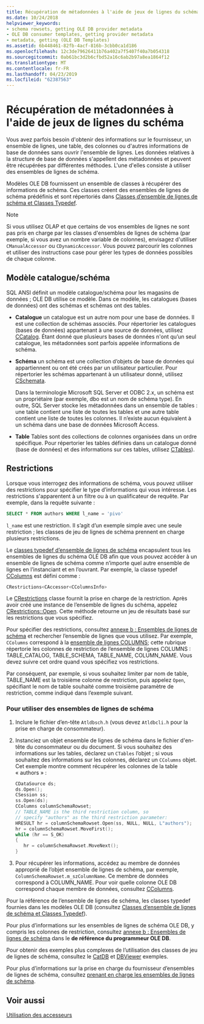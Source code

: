 ```yaml
---
title: Récupération de métadonnées à l'aide de jeux de lignes du schéma
ms.date: 10/24/2018
helpviewer_keywords:
- schema rowsets, getting OLE DB provider metadata
- OLE DB consumer templates, getting provider metadata
- metadata, getting (OLE DB Templates)
ms.assetid: 6b448461-82fb-4acf-816b-3cbb0ca1d186
ms.openlocfilehash: 12c3de79626411b76a402a7f5407f40a7b054318
ms.sourcegitcommit: 0ab61bc3d2b6cfbd52a16c6ab2b97a8ea1864f12
ms.translationtype: MT
ms.contentlocale: fr-FR
ms.lasthandoff: 04/23/2019
ms.locfileid: "62387563"
---
```

# <a name="obtaining-metadata-with-schema-rowsets"></a>Récupération de métadonnées à l'aide de jeux de lignes du schéma

Vous avez parfois besoin d'obtenir des informations sur le fournisseur, un ensemble de lignes, une table, des colonnes ou d'autres informations de base de données sans ouvrir l'ensemble de lignes. Les données relatives à la structure de base de données s'appellent des métadonnées et peuvent être récupérées par différentes méthodes. L'une d'elles consiste à utiliser des ensembles de lignes de schéma.

Modèles OLE DB fournissent un ensemble de classes à récupérer des informations de schéma. Ces classes créent des ensembles de lignes de schéma prédéfinis et sont répertoriés dans [Classes d’ensemble de lignes de schéma et Classes Typedef](../../data/oledb/schema-rowset-classes-and-typedef-classes.md).

> [!NOTE]
> Si vous utilisez OLAP et que certains de vos ensembles de lignes ne sont pas pris en charge par les classes d'ensembles de lignes de schéma (par exemple, si vous avez un nombre variable de colonnes), envisagez d'utiliser `CManualAccessor` ou `CDynamicAccessor`. Vous pouvez parcourir les colonnes et utiliser des instructions case pour gérer les types de données possibles de chaque colonne.

## <a name="catalogschema-model"></a>Modèle catalogue/schéma

SQL ANSI définit un modèle catalogue/schéma pour les magasins de données ; OLE DB utilise ce modèle. Dans ce modèle, les catalogues (bases de données) ont des schémas et schémas ont des tables.

- **Catalogue** un catalogue est un autre nom pour une base de données. Il est une collection de schémas associés. Pour répertorier les catalogues (bases de données) appartenant à une source de données, utilisez [CCatalog](../../data/oledb/ccatalogs-ccataloginfo.md). Étant donné que plusieurs bases de données n'ont qu’un seul catalogue, les métadonnées sont parfois appelée informations de schéma.

- **Schéma** un schéma est une collection d’objets de base de données qui appartiennent ou ont été créés par un utilisateur particulier. Pour répertorier les schémas appartenant à un utilisateur donné, utilisez [CSchemata](../../data/oledb/cschemata-cschematainfo.md).

   Dans la terminologie Microsoft SQL Server et ODBC 2.x, un schéma est un propriétaire (par exemple, dbo est un nom de schéma type). En outre, SQL Server stocke les métadonnées dans un ensemble de tables : une table contient une liste de toutes les tables et une autre table contient une liste de toutes les colonnes. Il n’existe aucun équivalent à un schéma dans une base de données Microsoft Access.

- **Table** Tables sont des collections de colonnes organisées dans un ordre spécifique. Pour répertorier les tables définies dans un catalogue donné (base de données) et des informations sur ces tables, utilisez [CTables](../../data/oledb/ctables-ctableinfo.md)).

## <a name="restrictions"></a>Restrictions

Lorsque vous interrogez des informations de schéma, vous pouvez utiliser des restrictions pour spécifier le type d’informations qui vous intéresse. Les restrictions s'apparentent à un filtre ou à un qualificateur de requête. Par exemple, dans la requête suivante :

```sql
SELECT * FROM authors WHERE l_name = 'pivo'
```

`l_name` est une restriction. Il s’agit d’un exemple simple avec une seule restriction ; les classes de jeu de lignes de schéma prennent en charge plusieurs restrictions.

Le [classes typedef d’ensemble de lignes de schéma](../../data/oledb/schema-rowset-classes-and-typedef-classes.md) encapsulent tous les ensembles de lignes du schéma OLE DB afin que vous pouvez accéder à un ensemble de lignes de schéma comme n’importe quel autre ensemble de lignes en l’instanciant et en l’ouvrant. Par exemple, la classe typedef [CColumns](../../data/oledb/ccolumns-ccolumnsinfo.md) est défini comme :

```cpp
CRestrictions<CAccessor<CColumnsInfo>
```

Le [CRestrictions](../../data/oledb/crestrictions-class.md) classe fournit la prise en charge de la restriction. Après avoir créé une instance de l’ensemble de lignes du schéma, appelez [CRestrictions::Open](../../data/oledb/crestrictions-open.md). Cette méthode retourne un jeu de résultats basé sur les restrictions que vous spécifiez.

Pour spécifier des restrictions, consultez [annexe b : Ensembles de lignes de schéma](/previous-versions/windows/desktop/ms712921(v=vs.85)) et rechercher l’ensemble de lignes que vous utilisez. Par exemple, `CColumns` correspond à la [ensemble de lignes COLUMNS](/previous-versions/windows/desktop/ms723052(v=vs.85)); cette rubrique répertorie les colonnes de restriction de l’ensemble de lignes COLUMNS : TABLE_CATALOG, TABLE_SCHEMA, TABLE_NAME, COLUMN_NAME. Vous devez suivre cet ordre quand vous spécifiez vos restrictions.

Par conséquent, par exemple, si vous souhaitez limiter par nom de table, TABLE_NAME est la troisième colonne de restriction, puis appelez `Open`, spécifiant le nom de table souhaité comme troisième paramètre de restriction, comme indiqué dans l’exemple suivant.

### <a name="to-use-schema-rowsets"></a>Pour utiliser des ensembles de lignes de schéma

1. Inclure le fichier d’en-tête `Atldbsch.h` (vous devez `Atldbcli.h` pour la prise en charge de consommateur).

1. Instanciez un objet ensemble de lignes de schéma dans le fichier d'en-tête du consommateur ou du document. Si vous souhaitez des informations sur les tables, déclarez un `CTables` l’objet ; si vous souhaitez des informations sur les colonnes, déclarez un `CColumns` objet. Cet exemple montre comment récupérer les colonnes de la table « authors » :

    ```cpp
    CDataSource ds;
    ds.Open();
    CSession ss;
    ss.Open(ds);
    CColumns columnSchemaRowset;
    // TABLE_NAME is the third restriction column, so
    // specify "authors" as the third restriction parameter:
    HRESULT hr = columnSchemaRowset.Open(ss, NULL, NULL, L"authors");
    hr = columnSchemaRowset.MoveFirst();
    while (hr == S_OK)
    {
       hr = columnSchemaRowset.MoveNext();
    }
    ```

1. Pour récupérer les informations, accédez au membre de données approprié de l’objet ensemble de lignes de schéma, par exemple, `ColumnSchemaRowset.m_szColumnName`. Ce membre de données correspond à COLUMN_NAME. Pour voir quelle colonne OLE DB correspond chaque membre de données, consultez [CColumns](../../data/oledb/ccolumns-ccolumnsinfo.md).

Pour la référence de l’ensemble de lignes de schéma, les classes typedef fournies dans les modèles OLE DB (consultez [Classes d’ensemble de lignes de schéma et Classes Typedef](../../data/oledb/schema-rowset-classes-and-typedef-classes.md)).

Pour plus d’informations sur les ensembles de lignes de schéma OLE DB, y compris les colonnes de restriction, consultez [annexe b : Ensembles de lignes de schéma](/previous-versions/windows/desktop/ms712921(v=vs.85)) dans le **de référence du programmeur OLE DB**.

Pour obtenir des exemples plus complexes de l’utilisation des classes de jeu de lignes de schéma, consultez le [CatDB](https://github.com/Microsoft/VCSamples) et [DBViewer](https://github.com/Microsoft/VCSamples) exemples.

Pour plus d’informations sur la prise en charge du fournisseur d’ensembles de lignes de schéma, consultez [prenant en charge les ensembles de lignes de schéma](../../data/oledb/supporting-schema-rowsets.md).

## <a name="see-also"></a>Voir aussi

[Utilisation des accesseurs](../../data/oledb/using-accessors.md)